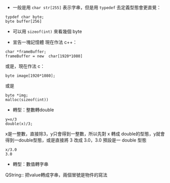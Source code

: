 - 一般是用 `char str[255]` 表示字串，但是用 `typedef` 去定義型態會更直覺：
```
typdef char byte;
byte buffer[256]
```


- 可以用 `sizeof(int)` 來看幾個 byte

- 宣告一塊記憶體
現在作法 c++：
```
char *frameBuffer;
frameBuffer = new  char[1920*1080]
```
或是，現在作法 c：
```
byte image[1920*1080];
```
或是
```
byte *img;
malloc(sizeof(int))
```

- 轉型：整數轉double
```
y=x/3
double(x)/3;
```
x是一整數，直接除3，y只會得到一整數，所以先對 x 轉成 double的型態，y就會得到一double型態，或是直接將 3 改成 3.0，3.0 預設是一 double 型態
```
x/3.0
3.0
```
- 轉型：數值轉字串

QString:: 把value轉成字串，兩個冒號是物件的寫法